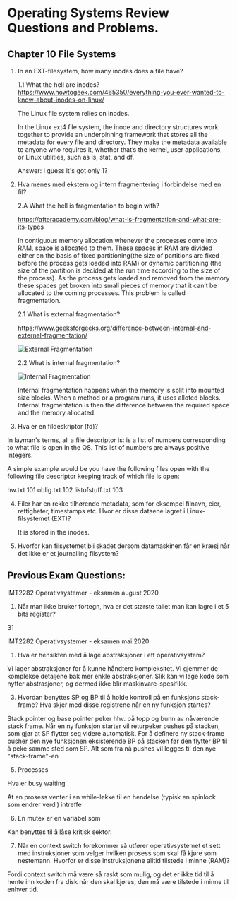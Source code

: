 # Operating Systems Review Questions and Problems.



## Chapter 10 File Systems

1. In an EXT-filesystem, how many inodes does a file have?
	
	1.1 What the hell are inodes?
	https://www.howtogeek.com/465350/everything-you-ever-wanted-to-know-about-inodes-on-linux/
	
	The Linux file system relies on inodes.

	In the Linux ext4 file system, the inode and directory structures work together to provide an underpinning framework that stores all the metadata for every file and directory. They make the metadata available to anyone who requires it, whether that’s the kernel, user applications, or Linux utilities, such as ls, stat, and df.

	Answer: I guess it's got only 1?


2. Hva menes med ekstern og intern fragmentering i forbindelse med en fil?

	2.A What the hell is fragmentation to begin with?

	https://afteracademy.com/blog/what-is-fragmentation-and-what-are-its-types

	In contiguous memory allocation whenever the processes come into RAM, space is allocated to them. These spaces in RAM are divided either on the basis of fixed partitioning(the size of partitions are fixed before the process gets loaded into RAM) or dynamic partitioning (the size of the partition is decided at the run time according to the size of the process). As the process gets loaded and removed from the memory these spaces get broken into small pieces of memory that it can’t be allocated to the coming processes. This problem is called fragmentation.

	2.1 What is external fragmentation?

	https://www.geeksforgeeks.org/difference-between-internal-and-external-fragmentation/

	![External Fragmentation](https://media.geeksforgeeks.org/wp-content/uploads/20200729172413/2581.png)


	2.2 What is internal fragmentation?

	![Internal Fragmentation](https://media.geeksforgeeks.org/wp-content/uploads/20190924115421/Untitled-Diagram-146.png)

	Internal fragmentation happens when the memory is split into mounted size blocks. When a method or a program runs, it uses alloted blocks. Internal fragmentation is then the difference between the required space and the memory allocated. 


3. Hva er en fildeskriptor (fd)?

In layman's terms, all a file descriptor is: is a list of numbers corresponding to what file is open in the OS. This list of numbers are always positive integers. 

A simple example would be you have the following files open with the following file descriptor keeping track of which file is open:

hw.txt    101
oblig.txt 102
listofstuff.txt 103

4.  Filer har en rekke tilhørende metadata, som for eksempel filnavn,
    eier, rettigheter, timestamps etc. Hvor er disse dataene lagret i
    Linux-filsystemet (EXT)?

	It is stored in the inodes.

5.  Hvorfor kan filsystemet bli skadet dersom datamaskinen får en kræsj
    når det ikke er et journalling filsystem?


## Previous Exam Questions:

IMT2282 Operativsystemer - eksamen august 2020

1. Når man ikke bruker fortegn, hva er det største tallet man kan lagre i et 5 bits register?

31

IMT2282 Operativsystemer - eksamen mai 2020

1. Hva er hensikten med å lage abstraksjoner i ett operativsystem?

Vi lager abstraksjoner for å kunne håndtere kompleksitet. Vi gjemmer de komplekse detaljene bak mer enkle abstraksjoner. Slik kan vi lage kode som nytter abstrasjoner, og dermed ikke blir maskinvare-spesifikk.

3. Hvordan benyttes SP og BP til å holde kontroll på en funksjons stack-frame? Hva skjer med disse registrene
når en ny funksjon startes?

Stack pointer og base pointer peker hhv. på topp og bunn av nåværende
stack frame. Når en ny funksjon starter vil returpeker pushes på stacken,
som gjør at SP flytter seg videre automatisk. For å definere ny stack-frame
pusher den nye funksjonen eksisterende BP på stacken før den flytter BP til
å peke samme sted som SP. Alt som fra nå pushes vil legges til den nye
"stack-frame"-en

5. Processes

Hva er busy waiting

At en prosess venter i en while-løkke til en hendelse (typisk en spinlock som endrer verdi) intreffe

6. En mutex er en variabel som

Kan benyttes til å låse kritisk sektor.

7. Når en context switch forekommer så utfører operativsystemet et sett med instruksjoner som velger hvilken
prosess som skal få kjøre som nestemann. Hvorfor er disse instruksjonene alltid tilstede i minne (RAM)?

Fordi context switch må være så raskt som mulig, og det er ikke tid til å hente inn koden fra disk når den skal kjøres, den må være tilstede i minne til enhver tid.






